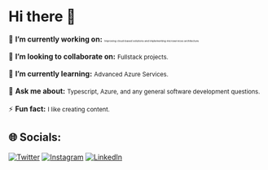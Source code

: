 # Hi there 👋
🔭 **I’m currently working on:**  <small style="font-size: 5px;">Improving cloud-based solutions and implementing microservices architecture.</small><br><br>👯 **I’m looking to collaborate on:**  <small>Fullstack projects.</small><br><br>🌱 **I’m currently learning:**  <small>Advanced Azure Services.</small><br><br>💬 **Ask me about:**  <small>Typescript, Azure, and any general software development questions.</small><br><br>⚡ **Fun fact:**  <small>I like creating content.</small>

## 🌐 Socials:
[![Twitter](https://img.shields.io/twitter/follow/kumarsachinguri)](https://x.com/kumarsachinguri) [![Instagram](https://img.shields.io/badge/Instagram-%23E4405F.svg?logo=Instagram&logoColor=white)](https://www.instagram.com/kumarsachinguri/) [![LinkedIn](https://img.shields.io/badge/LinkedIn-%230077B5.svg?logo=linkedin&logoColor=white)](https://www.linkedin.com/in/kumarsachinguri/)
